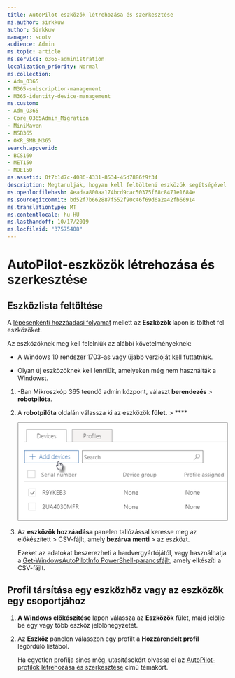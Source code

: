 ```yaml
---
title: AutoPilot-eszközök létrehozása és szerkesztése
ms.author: sirkkuw
author: Sirkkuw
manager: scotv
audience: Admin
ms.topic: article
ms.service: o365-administration
localization_priority: Normal
ms.collection:
- Adm_O365
- M365-subscription-management
- M365-identity-device-management
ms.custom:
- Adm_O365
- Core_O365Admin_Migration
- MiniMaven
- MSB365
- OKR_SMB_M365
search.appverid:
- BCS160
- MET150
- MOE150
ms.assetid: 0f7b1d7c-4086-4331-8534-45d7886f9f34
description: Megtanulják, hogyan kell feltölteni eszközök segítségével AutoPilot a Microsoft 365 Business. Profilt hozzárendelhet egy eszközhöz vagy eszközcsoporthoz.
ms.openlocfilehash: 4eadaa800aa174bcd9cac50375f68c8471e1684e
ms.sourcegitcommit: bd52f7b662887f552f90c46f69d6a2a42fb66914
ms.translationtype: MT
ms.contentlocale: hu-HU
ms.lasthandoff: 10/17/2019
ms.locfileid: "37575408"
---
```

# <a name="create-and-edit-autopilot-devices"></a>AutoPilot-eszközök létrehozása és szerkesztése

## <a name="upload-a-list-of-devices"></a>Eszközlista feltöltése

A [lépésenkénti hozzáadási folyamat](add-autopilot-devices-and-profile.md) mellett az **Eszközök** lapon is tölthet fel eszközöket. 
  
Az eszközöknek meg kell felelniük az alábbi követelményeknek:
  
- A Windows 10 rendszer 1703-as vagy újabb verzióját kell futtatniuk.
    
- Olyan új eszközöknek kell lenniük, amelyeken még nem használták a Windowst.

1. -Ban Mikroszkóp 365 teendő admin központ, választ **berendezés** \> **robotpilóta**.
  
2. A **robotpilóta** oldalán válassza ki az eszközök **fület.** \> ****
    
    ![In the Devices tab, choose Add devices.](media/6ba81e22-c873-40ad-8a72-ce64d15ea6ba.png)
  
3. Az **eszközök hozzáadása** panelen tallózással keresse meg az előkészített [](https://support.office.com/article/932e3676-2491-49f0-9177-d893d2f5276e) \> CSV-fájlt, amely **bezárva** **menti** \> az eszközt.
    
    Ezeket az adatokat beszerezheti a hardvergyártójától, vagy használhatja a [Get-WindowsAutoPilotInfo PowerShell-parancsfájlt](https://www.powershellgallery.com/packages/Get-WindowsAutoPilotInfo), amely elkészíti a CSV-fájlt. 
    
## <a name="assign-a-profile-to-a-device-or-a-group-of-devices"></a>Profil társítása egy eszközhöz vagy az eszközök egy csoportjához

1. **A Windows előkészítése** lapon válassza az **Eszközök** fület, majd jelölje be egy vagy több eszköz jelölőnégyzetét. 
    
2. Az **Eszköz** panelen válasszon egy profilt a **Hozzárendelt profil** legördülő listából. 
    
    Ha egyetlen profilja sincs még, utasításokért olvassa el az [AutoPilot-profilok létrehozása és szerkesztése](create-and-edit-autopilot-profiles.md) című témakört. 
    
